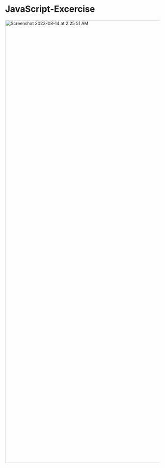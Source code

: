 # JavaScript-Excercise
<img width="1440" alt="Screenshot 2023-08-14 at 2 25 51 AM" src="https://github.com/NamrataVivek/JavaScript-Excercise/assets/132909704/26679e73-7453-4c2b-b349-0586dfacb56c">

